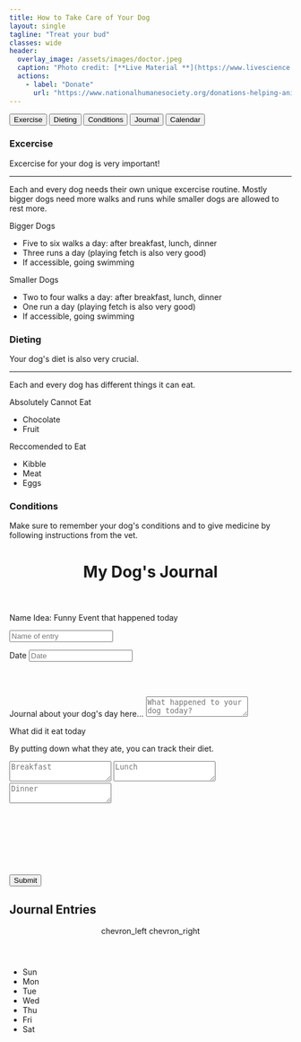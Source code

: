 ```yaml
---
title: How to Take Care of Your Dog
layout: single
tagline: "Treat your bud"
classes: wide
header:
  overlay_image: /assets/images/doctor.jpeg
  caption: "Photo credit: [**Live Material **](https://www.livescience.com/facts-about-dogs)"
  actions:
    - label: "Donate"
      url: "https://www.nationalhumanesociety.org/donations-helping-animals?gclid=Cj0KCQiA_bieBhDSARIsADU4zLevTGhcYmgdFMD1zp4eVCv6sy3HWt4q7cQZ24-GJ_OaOdyE9ubzYSwaAqajEALw_wcB"
---
```

<html>
<body>

<div class="tab">
    <button class="tablinks" onclick="openCity(event, 'Excercise')">Exercise</button>
    <button class="tablinks" onclick="openCity(event, 'Dieting')">Dieting</button>
    <button class="tablinks" onclick="openCity(event, 'Conditions')">Conditions</button>
    <button class="tablinks" onclick="openCity(event, 'Journal')">Journal</button>
    <button class="tablinks" onclick="openCity(event, 'Calendar')">Calendar</button>
</div>

<div id="Excercise" class="tabcontent">
    <h3>Excercise</h3>
    <p>Excercise for your dog is very important!</p>
    <hr>
    <p>Each and every dog needs their own unique excercise routine. Mostly bigger dogs need more walks and runs while smaller dogs are allowed to rest more.</p>
    <p>Bigger Dogs</p>
    <ul>
      <li>Five to six walks a day: after breakfast, lunch, dinner</li>
      <li>Three runs a day (playing fetch is also very good)</li>
      <li>If accessible, going swimming</li>
    </ul>
    <p>Smaller Dogs</p>
    <ul>
      <li>Two to four walks a day: after breakfast, lunch, dinner</li>
      <li>One run a day (playing fetch is also very good)</li>
      <li>If accessible, going swimming</li>
    </ul>
</div>

<div id="Dieting" class="tabcontent">
    <h3>Dieting</h3>
    <p>Your dog's diet is also very crucial.</p>
    <hr>
    <p>Each and every dog has different things it can eat. </p>
    <p>Absolutely Cannot Eat</p>
    <ul>
      <li>Chocolate</li>
      <li>Fruit</li>
    </ul>
    <p>Reccomended to Eat</p>
    <ul>
      <li>Kibble</li>
      <li>Meat</li>
      <li>Eggs</li>
    </ul>
</div>

<div id="Conditions" class="tabcontent">
    <h3>Conditions</h3>
    <p>Make sure to remember your dog's conditions and to give medicine by following instructions from the vet. </p>
</div>

<div id="Journal" class="tabcontent">
    <body> 
    <header>
      <!-- Pressing Submit will change the title of the journal to [insert name]'s Journal to make it more personal -->
      <h1 class="title" id="journal-name">My Dog's Journal</h1>
    </header>

  <!-- Create New Journal Entry Section -->
  <section class="section journal-section">
      <div class="container">
        <div class="container-row container-row-journal">
          <div class="container-item container-item-journal">
                
  <form id="entryForm" action="">

  <!-- Journal Entry Name -->
  <label for="entry-title" class="journal-label"></label>
                    <p class="description">Name Idea: Funny Event that happened today</p>
                    <input type="text" name="entry-title" id="entry-title" class="entry-text-title" placeholder="Name of entry "/>
                    
  <!-- Date -->
  <label for="entry-title" class="journal-label">Date</label>
                    <input type="text" name="entry-title" id="entry-title" class="date" placeholder="Date "/>

  <!-- These are line breaks to make the interface more aesthetically pleasing -->
  <br><br>
                    
  <!-- Here's the main section of the journal, where the user writes about their day for the journal -->
  <label for="entry" class="journal-label">Journal about your dog's day here...</label>
                    <textarea name="daily-entry" id="entry" class="entry-text-box" placeholder="What happened to your dog today?"></textarea>

  <!-- Here the user can enter three gratitudes about their day to improve their social emotional health -->
  <label for="entry" class="journal-label">What did it eat today</label>
                    <p class="description">By putting down what they ate, you can track their diet. </p>
                    <textarea id="entry1" class="gratitude-text-box" placeholder="Breakfast"></textarea>
                    <textarea id="entry2" class="gratitude-text-box" placeholder="Lunch"></textarea>
                    <textarea id="entry3" class="gratitude-text-box" placeholder="Dinner"></textarea>

  <br><br>

  <br><br><br>

  <!-- Submit button -->
  <button class="btn-main entry-submit-btn" type="submit">Submit</button>
                </form>


  </div>

  </div>
      </div>
    </section>

  <!-- Here are all the journal entries that the user submitted -->
  <section class="section sectionEntryResults" id="entryResultsSection">
      <h2>Journal Entries</h2>
      <div class="container">
        <div class="container-row entryResultRow"></div>
      </div>
    </section>

  <script src="journal.js"></script>
  </body>
</div>

<div id="Calendar" class="tabcontent">
  <head>
    <meta charset="utf-8">
    <title>Mood Calendar</title>
    <link rel="stylesheet" href="style.css">
    <meta name="viewport" content="width=device-width, initial-scale=1.0">
    <!-- Google Font Link for Icons -->
    <link rel="stylesheet" href="https://fonts.googleapis.com/css2?family=Material+Symbols+Rounded:opsz,wght,FILL,GRAD@20..48,100..700,0..1,-50..200">
    <script src="script.js" defer></script>
  </head>
  <body>
    <div class="wrapper">
      <header>
        <p class="current-date"></p>
        <div class="icons">
          <span id="prev" class="material-symbols-rounded">chevron_left</span>
          <span id="next" class="material-symbols-rounded">chevron_right</span>
        </div>
      </header>
      <div class="calendar">
        <ul class="weeks">
          <li>Sun</li>
          <li>Mon</li>
          <li>Tue</li>
          <li>Wed</li>
          <li>Thu</li>
          <li>Fri</li>
          <li>Sat</li>
        </ul>
        <ul class="days"></ul>
      </div>
    </div>  
  </body>
</div>

<script>
function openCity(evt, cityName) {
  var i, tabcontent, tablinks;
  tabcontent = document.getElementsByClassName("tabcontent");
  for (i = 0; i < tabcontent.length; i++) {
    tabcontent[i].style.display = "none";
  }
  tablinks = document.getElementsByClassName("tablinks");
  for (i = 0; i < tablinks.length; i++) {
    tablinks[i].className = tablinks[i].className.replace(" active", "");
  }
  document.getElementById(cityName).style.display = "block";
  evt.currentTarget.className += " active";
}
</script>
   
</body>
</html> 





